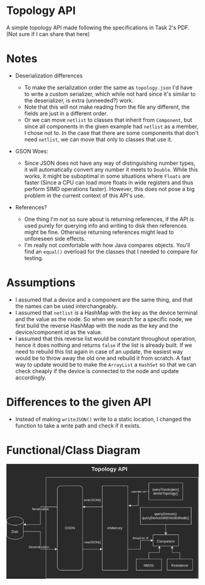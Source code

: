 # Topology API
A simple topology API made following the specifications in Task 2's PDF. (Not sure if I can share that here)

# Notes
* Deserialization differences
    * To make the serialization order the same as `topology.json` I'd have to write a custom serializer, which while not hard since it's similar to the deserializer, is extra (unneeded?) work.
    * Note that this will not make reading from the file any different, the fields are just in a different order.
    * Or we can move `netlist` to classes that inherit from `Component`, but since all components in the given example had `netlist` as a member, I chose not to.
      In the case that there are some components that don't need `netlist`, we can move that only to classes that use it.
      
* GSON Woes:
    *   Since JSON does not have any way of distinguishing number types, it will automatically convert any number it meets to `Double`. While this works, it might be suboptimal in some situations where `Floats` are faster (Since a CPU can load more floats in wide registers and thus perform SIMD operations faster). However, this does not pose a big problem in the current context of this API's use.
    
* References?
    * One thing I'm not so sure about is returning references, if the API is used purely for querying info and writing to disk then references might be fine. Otherwise returning references might lead to unforeseen side effects.
    * I'm really not comfortable with how Java compares objects. You'll find an `equal()` overload for the classes that I needed to compare for testing.
# Assumptions
* I assumed that a device and a component are the same thing, and that the names can be used interchangeably.
* I assumed that `netlist` is a HashMap with the key as the device terminal and the value as the node. So when we search for a specific node, we first build the reverse HashMap with the node as the key and the device/component id as the value.
* I assumed that this reverse list would be constant throughout operation, hence it does nothing and returns `false` if the list is already built. If we need to rebuild this list again in case of an update, the easiest way would be to throw away the old one and rebuild it from scratch. A fast way to update would be to make the `ArrayList` a `HashSet` so that we can check cheaply if the device is connected to the node and update accordingly.      

# Differences to the given API
* Instead of making `writeJSON()` write to a static location, I changed the function to take a write path and check if it exists.

# Functional/Class Diagram
![Diagram](Topology%20API%20Diagraom.drawio.png)